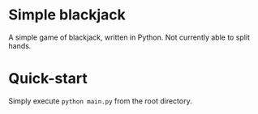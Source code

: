 # Simple blackjack
A simple game of blackjack, written in Python. Not currently able to split hands.

# Quick-start

Simply execute `python main.py` from the root directory.